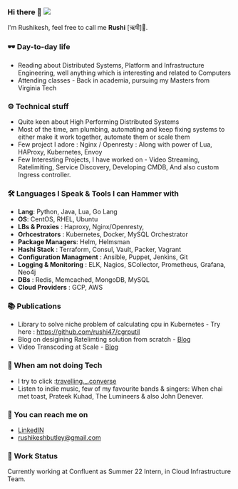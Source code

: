 ### Hi there 👋 ![](https://tenor.com/bEAlI.gif)
<!--
**rushi47/rushi47** is a ✨ _special_ ✨ repository because its `README.md` (this file) appears on your GitHub profile.

Here are some ideas to get you started:

- 🔭 I’m currently working on ...
- 🌱 I’m currently learning ...
- 👯 I’m looking to collaborate on ...
- 🤔 I’m looking for help with ...
- 💬 Ask me about ...
- 📫 How to reach me: ...
- 😄 Pronouns: ...
- ⚡ Fun fact: ...
-->
I'm Rushikesh, feel free to call me **Rushi** [ऋषी]🧔.

### 🕶️ Day-to-day life

* Reading about Distributed Systems, Platform and Infrastructure Engineering, well anything which is interesting and related to Computers 
* Attending classes - Back in academia, pursuing my Masters from Virginia Tech

### ⚙️ Technical stuff

* Quite keen about High Performing Distributed Systems 
* Most of the time, am plumbing, automating and keep fixing systems to either make it work together, automate them or scale them 
* Few project I adore : 
    Nginx / Openresty : Along with power of Lua, HAProxy, Kubernetes, Envoy
* Few Interesting Projects, I have worked on - Video Streaming, Ratelimiting, Service Discovery, Developing CMDB, And also custom Ingress controller.

### 🛠️ Languages I Speak & Tools I can Hammer with 

* **Lang**: Python, Java, Lua, Go Lang
* **OS**: CentOS, RHEL, Ubuntu
* **LBs & Proxies** : Haproxy, Nginx/Openresty,
* **Orhcestrators** : Kubernetes, Docker, MySQL Orchestrator 
* **Package Managers**: Helm, Helmsman 
* **Hashi Stack** : Terraform, Consul, Vault, Packer, Vagrant 
* **Configuration Managment** : Ansible, Puppet, Jenkins, Git
* **Logging & Monitoring** : ELK, Nagios, SCollector, Prometheus, Grafana, Neo4j
* **DBs** : Redis, Memcached, MongoDB, MySQL
* **Cloud Providers** : GCP, AWS

### 📚 Publications

* Library to solve niche problem of calculating cpu in Kubernetes - Try here : https://github.com/rushi47/cgrputil
* Blog on desigining Ratelimting solution from scratch - [Blog](https://www.egnyte.com/blog/post/how-egnyte-uses-rate-limiting-to-dynamically-scale)
* Video Transcoding at Scale - [Blog](https://www.egnyte.com/blog/post/transcoding-how-we-serve-videos-at-scale)

### 🎴 When am not doing Tech

* I try to click  :[travelling._.converse](https://www.instagram.com/travelling._.converse/)
* Listen to indie music, few of my favourite bands & singers: When chai met toast, Prateek Kuhad, The Lumineers & also John Denever. 

### 💭 You can reach me on 

* [LinkedIN](https://linkedin.com/in/rushikeshbutley)
* rushikeshbutley@gmail.com

### 👷‍ Work Status

Currently working at Confluent as Summer 22 Intern, in Cloud Infrastructure Team.
